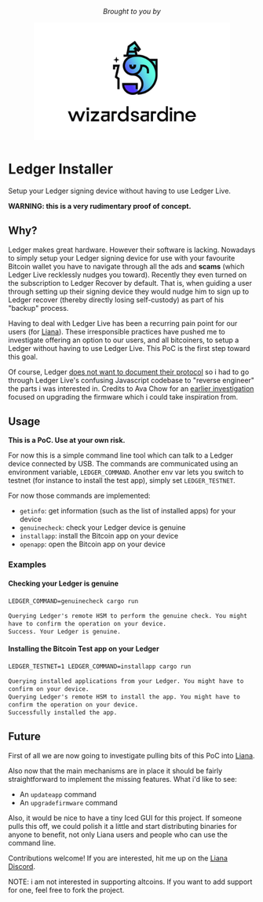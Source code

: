 <div align="center">

*Brought to you by*

  <a href="https://wizardsardine.com" target="_blank">
    <img src="ws_logo.png" width="400px" />
  </a>

</div>

# Ledger Installer

Setup your Ledger signing device without having to use Ledger Live.

**WARNING: this is a very rudimentary proof of concept.**

## Why?

Ledger makes great hardware. However their software is lacking. Nowadays to simply setup your Ledger
signing device for use with your favourite Bitcoin wallet you have to navigate through all the ads
and **scams** (which Ledger Live recklessly nudges you toward).  Recently they even turned on the
subscription to Ledger Recover by default. That is, when guiding a user through setting up their
signing device they would nudge him to sign up to Ledger recover (thereby directly losing
self-custody) as part of his "backup" process.

Having to deal with Ledger Live has been a recurring pain point for our users (for
[Liana](https://github.com/wizardsardine/liana)). These irresponsible practices have pushed me to
investigate offering an option to our users, and all bitcoiners, to setup a Ledger without having to
use Ledger Live. This PoC is the first step toward this goal.

Of course, Ledger [does not want to document their
protocol](https://x.com/achow101/status/1773333790389055848) so i had to go through Ledger Live's
confusing Javascript codebase to "reverse engineer" the parts i was interested in. Credits to Ava
Chow for an [earlier
investigation](https://gist.github.com/achow101/3604bf50aa622b33ad2160cc77075a8c) focused on
upgrading the firmware which i could take inspiration from.

## Usage

**This is a PoC. Use at your own risk.**

For now this is a simple command line tool which can talk to a Ledger device connected by USB. The
commands are communicated using an environment variable, `LEDGER_COMMAND`. Another env var lets you
switch to testnet (for instance to install the test app), simply set `LEDGER_TESTNET`.

For now those commands are implemented:
- `getinfo`: get information (such as the list of installed apps) for your device
- `genuinecheck`: check your Ledger device is genuine
- `installapp`: install the Bitcoin app on your device
- `openapp`: open the Bitcoin app on your device

### Examples

#### Checking your Ledger is genuine

```
LEDGER_COMMAND=genuinecheck cargo run
```
```
Querying Ledger's remote HSM to perform the genuine check. You might have to confirm the operation on your device.
Success. Your Ledger is genuine.
```

#### Installing the Bitcoin Test app on your Ledger

```
LEDGER_TESTNET=1 LEDGER_COMMAND=installapp cargo run
```
```
Querying installed applications from your Ledger. You might have to confirm on your device.
Querying Ledger's remote HSM to install the app. You might have to confirm the operation on your device.
Successfully installed the app.
```

## Future

First of all we are now going to investigate pulling bits of this PoC into [Liana](https://github.com/wizardsardine/liana).

Also now that the main mechanisms are in place it should be fairly straightforward to implement the
missing features. What i'd like to see:
- An `updateapp` command
- An `upgradefirmware` command

Also, it would be nice to have a tiny Iced GUI for this project. If someone pulls this off, we could
polish it a little and start distributing binaries for anyone to benefit, not only Liana users and
people who can use the command line.

Contributions welcome! If you are interested, hit me up on the [Liana Discord](https://discord.gg/5TEkVxqm).

NOTE: i am not interested in supporting altcoins. If you want to add support for one, feel free to
fork the project.
